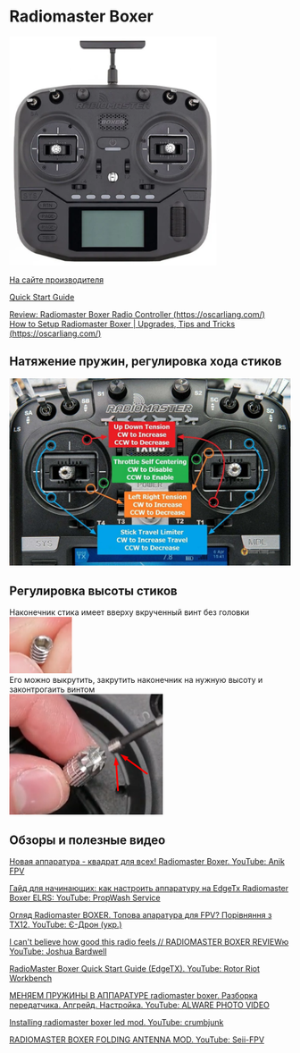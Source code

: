 # Radiomaster Boxer

![](RM_Boxer.png)

[На сайте производителя](https://radiomasterrc.com/products/boxer-radio-controller-m2)

[Quick Start Guide](Quick_Start_Guide_BOXER_1.pdf)

[Review: Radiomaster Boxer Radio Controller (https://oscarliang.com/)](https://oscarliang.com/radiomaster-boxer/)  
[How to Setup Radiomaster Boxer | Upgrades, Tips and Tricks (https://oscarliang.com/)](https://oscarliang.com/setup-radiomaster-boxer/)


## Натяжение пружин, регулировка хода стиков
![](Sticks_setting.jpg)

## Регулировка высоты стиков
Наконечник стика имеет вверху вкрученный винт без головки  
![](Stick_Fix1.png)  
Его можно выкрутить, закрутить наконечник на нужную высоту и законтрогаить винтом  
![](Stick_Fix2.png)  

## Обзоры и полезные видео

[Новая аппаратура - квадрат для всех! Radiomaster Boxer. YouTube: Anik FPV](https://www.youtube.com/watch?v=6LudCCqMBGM)

[Гайд для начинающих: как настроить аппаратуру на EdgeTx Radiomaster Boxer ELRS: YouTube: PropWash Service](https://www.youtube.com/watch?v=wU67j2G5Ibg)  

[Огляд Radiomaster BOXER. Топова апаратура для FPV? Порівняння з TX12. YouTube: Є-Дрон (укр.)](https://www.youtube.com/watch?v=MGj__6v4Aw4)  

[I can't believe how good this radio feels // RADIOMASTER BOXER REVIEWю YouTube: Joshua Bardwell](https://www.youtube.com/watch?v=5Fi9csa-wP8)  

[RadioMaster Boxer Quick Start Guide (EdgeTX). YouTube: Rotor Riot Workbench](https://www.youtube.com/watch?v=V2kYjWx9Sa4)  


[МЕНЯЕМ ПРУЖИНЫ В АППАРАТУРЕ radiomaster boxer. Разборка передатчика. Апгрейд. Настройка. YouTube: ALWARE PHOTO VIDEO](https://www.youtube.com/watch?v=k5VLHov4x4A)

[Installing radiomaster boxer led mod. YouTube: crumbjunk](https://www.youtube.com/watch?v=gxHGiLwusq0)

[RADIOMASTER BOXER FOLDING ANTENNA MOD. YouTube: Seii-FPV](https://www.youtube.com/watch?v=WbScubajNMg)

